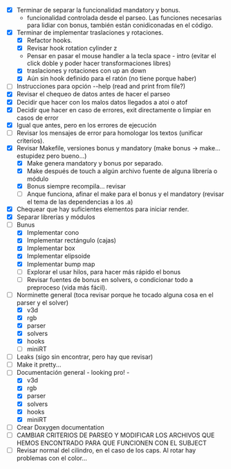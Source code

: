 * [x] Terminar de separar la funcionalidad mandatory y bonus.
  * funcionalidad controlada desde el parseo. Las funciones necesarias para lidiar con bonus, también están conidiconadas en el código.
* [x] Terminar de implementar traslaciones y rotaciones.
  * [x] Refactor hooks.
  * [x] Revisar hook rotation cylinder z
  * Pensar en pasar el mouse handler a la tecla space - intro (evitar el click doble y poder hacer transformaciones libres)
  * [x] traslaciones y rotaciones con up an down
  * [x] Aún sin hook definido para el ratón (no tiene porque haber)
* [ ] Instrucciones para opción --help (read and print from file?)
* [x] Revisar el chequeo de datos antes de hacer el parseo
* [x] Decidir que hacer con los malos datos llegados a atoi o atof
* [x] Decidir que hacer en caso de errores, exit directamente o limpiar en casos de error
* [x] Igual que antes, pero en los errores de ejecución
* [ ] Revisar los mensajes de error para homologar los textos (unificar criterios).
* [x] Revisar Makefile, versiones bonus y mandatory (make bonus -> make... estupidez pero bueno...)
  * [x] Make genera mandatory y bonus por separado.
  * [x] Make después de touch a algún archivo fuente de alguna librería o módulo
  * [x] Bonus siempre recompila... revisar
  * [ ] Anque funciona, afinar el make para el bonus y el mandatory (revisar el tema de las dependencias a los .a)
* [x] Chequear que hay suficientes elementos para iniciar render.
* [x] Separar librerías y módulos
* [ ] Bunus
  * [x] Implementar cono
  * [x] Implementar rectángulo (cajas)
  * [x] Implementar box
  * [x] Implementar elipsoide
  * [x] Implementar bump map
  * [ ] Explorar el usar hilos, para hacer más rápido el bonus
  * [ ] Revisar fuentes de bonus en solvers, o condicionar todo a preproceso (vida más fácil).
* [ ] Norminette general (toca revisar porque he tocado alguna cosa en el parser y el  solver)
  * [x] v3d
  * [x] rgb
  * [x] parser
  * [x] solvers
  * [x] hooks
  * [ ] miniRT
* [ ] Leaks (sigo sin encontrar, pero hay que revisar)
* [ ] Make it pretty... 
* [ ] Documentación general - looking pro! - 
  * [x] v3d
  * [x] rgb
  * [x] parser
  * [x] solvers
  * [x] hooks
  * [x] miniRT
* [ ] Crear Doxygen documentation
* [ ] CAMBIAR CRITERIOS DE PARSEO Y MODIFICAR LOS ARCHIVOS QUE HEMOS ENCONTRADO PARA QUE FUNCIONEN CON EL SUBJECT
* [ ] Revisar normal del cilindro, en el caso de los caps. Al rotar hay problemas con el color...